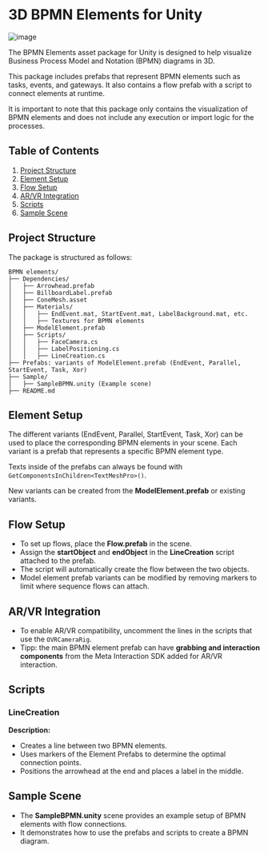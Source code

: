 # 3D BPMN Elements for Unity

![image](https://github.com/user-attachments/assets/3f9de6bf-f015-42f7-a468-eedd4128827c)

The BPMN Elements asset package for Unity is designed to help visualize Business Process Model and Notation (BPMN) diagrams in 3D.

This package includes prefabs that represent BPMN elements such as tasks, events, and gateways. It also contains a flow prefab with a script to connect elements at runtime.

It is important to note that this package only contains the visualization of BPMN elements and does not include any execution or import logic for the processes.

## Table of Contents
1. [Project Structure](#project-structure)
2. [Element Setup](#element-setup)
3. [Flow Setup](#flow-setup)
4. [AR/VR Integration](#arvr-integration)
5. [Scripts](#scripts)
6. [Sample Scene](#sample-scene)

## Project Structure
The package is structured as follows:

```
BPMN elements/
├── Dependencies/
│   ├── Arrowhead.prefab
│   ├── BillboardLabel.prefab
│   ├── ConeMesh.asset
│   ├── Materials/
│   │   ├── EndEvent.mat, StartEvent.mat, LabelBackground.mat, etc.
│   │   ├── Textures for BPMN elements
│   ├── ModelElement.prefab
│   ├── Scripts/
│   │   ├── FaceCamera.cs
│   │   ├── LabelPositioning.cs
│   │   ├── LineCreation.cs
├── Prefabs: variants of ModelElement.prefab (EndEvent, Parallel, StartEvent, Task, Xor)
├── Sample/
│   ├── SampleBPMN.unity (Example scene)
├── README.md
```

## Element Setup

The different variants (EndEvent, Parallel, StartEvent, Task, Xor) can be used to place the corresponding BPMN elements in your scene. Each variant is a prefab that represents a specific BPMN element type.

Texts inside of the prefabs can always be found with `GetComponentsInChildren<TextMeshPro>()`.

New variants can be created from the **ModelElement.prefab** or existing variants.

## Flow Setup
- To set up flows, place the **Flow.prefab** in the scene.
- Assign the **startObject** and **endObject** in the **LineCreation** script attached to the prefab.
- The script will automatically create the flow between the two objects.
- Model element prefab variants can be modified by removing markers to limit where sequence flows can attach.

## AR/VR Integration
- To enable AR/VR compatibility, uncomment the lines in the scripts that use the `OVRCameraRig`.
- Tipp: the main BPMN element prefab can have **grabbing and interaction components** from the Meta Interaction SDK added for AR/VR interaction.

## Scripts

### LineCreation
**Description:**
- Creates a line between two BPMN elements.
- Uses markers of the Element Prefabs to determine the optimal connection points.
- Positions the arrowhead at the end and places a label in the middle.

## Sample Scene
- The **SampleBPMN.unity** scene provides an example setup of BPMN elements with flow connections.
- It demonstrates how to use the prefabs and scripts to create a BPMN diagram.

